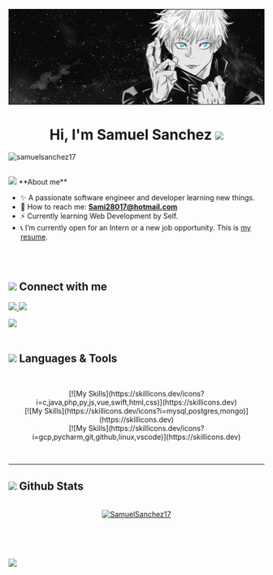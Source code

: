![Banner](https://github.com/SamuelSanchez17/SamuelSanchez17/blob/main/gojo.gif?raw=true)

<h1 align="center">
  <b>Hi, I'm Samuel Sanchez</b>
  <img src="https://media.giphy.com/media/hvRJCLFzcasrR4ia7z/giphy.gif" width="35">
</h1>

<p align="left">
  <img src="https://komarev.com/ghpvc/?username=samuelsanchez17&label=Profile%20views&color=0e75b6&style=flat" alt="samuelsanchez17">
</p>

## <picture>
  <img src="https://i.giphy.com/media/v1.Y2lkPTc5MGI3NjExYmgxNXA5anQ2amVpcDdlMXFxNWF6bWV6MzYwb3RjZmV2cTk2dDVsYiZlcD12MV9pbnRlcm5hbF9naWZfYnlfaWQmY3Q9Zw/78XCFBGOlS6keY1Bil/giphy.gif" width="40px">
</picture> **About me**

<br>

- ✨ A passionate software engineer and developer learning new things.  
- 📧 How to reach me: <a href="mailto:Sami28017@hotmail.com"><b>Sami28017@hotmail.com</b></a>  
- ⚡ Currently learning Web Development by Self.  
- 📞 I’m currently open for an Intern or a new job opportunity. This is [my resume](https://read.cv/samuel_sanchez).  

<br><br>

## <img src="https://raw.githubusercontent.com/ShahriarShafin/ShahriarShafin/main/Assets/handshake.gif" width="50"><b> Connect with me </b>

<a href="https://www.linkedin.com/in/samuel-sanchez-guzman-98a5a827a">
  <img src="https://skillicons.dev/icons?i=linkedin">
</a>
<a href="https://discordapp.com/users/812042976398147695">
  <img src="https://skillicons.dev/icons?i=discord">
</a>

<br>

<img src="https://user-images.githubusercontent.com/73097560/115834477-dbab4500-a447-11eb-908a-139a6edaec5c.gif"><br><br>

## <img src="https://media2.giphy.com/media/QssGEmpkyEOhBCb7e1/giphy.gif?cid=ecf05e47a0n3gi1bfqntqmob8g9aid1oyj2wr3ds3mg700bl&rid=giphy.gif" width="25"><b> Languages & Tools </b>

<br>

<p align="center">
  [![My Skills](https://skillicons.dev/icons?i=c,java,php,py,js,vue,swift,html,css)](https://skillicons.dev)<br>
  [![My Skills](https://skillicons.dev/icons?i=mysql,postgres,mongo)](https://skillicons.dev)<br>
  [![My Skills](https://skillicons.dev/icons?i=gcp,pycharm,git,github,linux,vscode)](https://skillicons.dev)
</p>

<br>

-----

## <img src="https://media.giphy.com/media/iY8CRBdQXODJSCERIr/giphy.gif" width="35"><b> Github Stats </b>

<br>

<div align="center">
  <a href="https://github.com/SamuelSanchez17/">
    <img src="https://github-readme-stats.vercel.app/api/top-langs?username=SamuelSanchez17&show_icons=true&locale=en&layout=compact&line_height=20&title_color=7A7ADB&icon_color=2234AE&text_color=D3D3D3&bg_color=0,000000,130F40" width="375" alt="SamuelSanchez17">
  </a>
</div>

<br><br><br>

<img src="https://user-images.githubusercontent.com/73097560/115834477-dbab4500-a447-11eb-908a-139a6edaec5c.gif">
